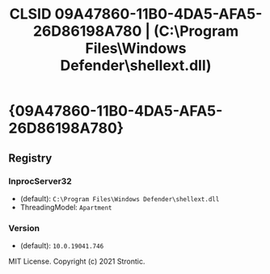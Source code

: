 ﻿---
title: "CLSID 09A47860-11B0-4DA5-AFA5-26D86198A780 | (C:\\Program Files\\Windows Defender\\shellext.dll)"
excerpt: What is COM-Object CLSID 09A47860-11B0-4DA5-AFA5-26D86198A780?
---

# {09A47860-11B0-4DA5-AFA5-26D86198A780}


## Registry


### InprocServer32

* (default): `C:\Program Files\Windows Defender\shellext.dll`
* ThreadingModel: `Apartment`

### Version

* (default): `10.0.19041.746`

MIT License. Copyright (c) 2021 Strontic.


